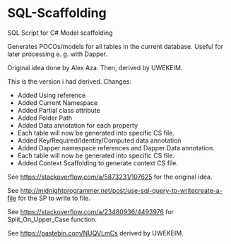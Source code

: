 # SQL-Scaffolding
SQL Script for C# Model scaffolding

Generates POCOs/models for all tables in the current database.
Useful for later processing e. g. with Dapper.

Original idea done by Alex Aza. Then, derived by UWEKEIM.

This is the version i had derived.
Changes:
- Added Using reference
- Added Current Namespace
- Added Partial class attribute
- Added Folder Path
- Added Data annotation for each property
- Each table will now be generated into specific CS file.
- Added Key/Required/Identity/Computed data annotation
- Added Dapper namespace references and Dapper Data annotation.
- Each table will now be generated into specific CS file.
- Added Context Scaffolding to generate context CS file.

See https://stackoverflow.com/a/5873231/107625 for the original idea.

See http://midnightprogrammer.net/post/use-sql-query-to-writecreate-a-file for the SP to write to file.

See https://stackoverflow.com/a/23480936/4493976 for Split_On_Upper_Case function.

See https://pastebin.com/NUQVLmCs derived by UWEKEIM.
